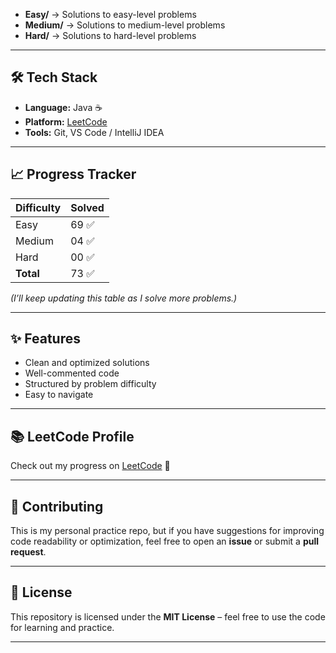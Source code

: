 
- **Easy/** → Solutions to easy-level problems
- **Medium/** → Solutions to medium-level problems
- **Hard/** → Solutions to hard-level problems

---

## 🛠️ Tech Stack
- **Language:** Java ☕
- **Platform:** [LeetCode](https://leetcode.com/)
- **Tools:** Git, VS Code / IntelliJ IDEA

---

## 📈 Progress Tracker
| Difficulty | Solved |
|------------|--------|
| Easy       | 69 ✅   |
| Medium     | 04 ✅   |
| Hard       | 00 ✅   |
| **Total**  | 73 ✅   |

*(I’ll keep updating this table as I solve more problems.)*

---

## ✨ Features
- Clean and optimized solutions
- Well-commented code
- Structured by problem difficulty
- Easy to navigate

---

## 📚 LeetCode Profile
Check out my progress on [LeetCode](https://leetcode.com/gopaljilab/) 🚀

---

## 🤝 Contributing
This is my personal practice repo, but if you have suggestions for improving code readability or optimization, feel free to open an **issue** or submit a **pull request**.

---

## 📄 License
This repository is licensed under the **MIT License** – feel free to use the code for learning and practice.

---